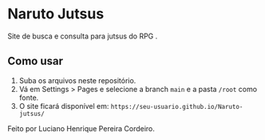 
# Naruto Jutsus

Site de busca e consulta para jutsus do RPG
.

## Como usar

1. Suba os arquivos neste repositório.
2. Vá em Settings > Pages e selecione a branch `main` e a pasta `/root` como fonte.
3. O site ficará disponível em: `https://seu-usuario.github.io/Naruto-jutsus/`

Feito por Luciano Henrique Pereira Cordeiro.
